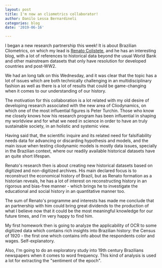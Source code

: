 ```yaml
---
layout: post
title: I'm now an cliometrics collaborator!
author: Danilo Lessa Bernardineli
categories: blog
date: '2019-06-16'

---
```



I began a new research partnership this week! It is about Brazilian Cliometrics, on which my lead is [Renato Colistete](https://renatocolistete.blog/), and he has an interesting blog, with a lot of references to historical data beyond the usual World Bank and other mainstream datasets that only have resolution for developed countries and post-WW2. 

We had an long talk on this Wednesday, and it was clear that the topic has a lot of issues which are both technically challenging in an multidisciplinary fashion as well as there is a lot of results that could be game-changing when it comes to our understanding of our history.

The motivation for this collaboration is a lot related with my old desire of developing research associated with the new area of Cliodynamics, on which one of the most influential figures is Peter Turchin. Those who know me closely knows how his research program has been influential in shaping my worldview and for what we need in science in order to have an truly sustainable society, in an holistic and systemic view.

Having said that, the scientific inquire and its related need for falsifiability needs data for advancing or discarding hypothesis and models, and the main issue when testing cliodynamic models is mostly data issues, specially in the Brazilian context, where our readily available historical datasets have an quite short lifespan.

Renato's research then is about creating new historical datasets based on digitized and non-digitized archives. His main declared focus is to reconstruct the economical history of Brazil, but as Renato formation as a historian reveals, he has a lot of interest on reconstructing history in an rigorous and bias-free manner - which brings he to investigate the educational and social history in an quantitative manner too.

The sum of Renato's programme and interests has made me conclude that an partnership with him could bring great dividends to the production of what I believe now that it could be the most meaningful knowledge for our future times, and I'm very happy to find him.

My first homework then is going to analyze the applicability of OCR to some digitized data which contains rich insights into Brazilian history: the Census of 1920 - the first one which contains info about the respondents color and wages. Self-explanatory. 

Also, I'm going to do an exploratory study into 19th century Brazilians newspapers when it comes to word frequency. This kind of analysis is used a lot for extracting the "sentiment of the epoch".

